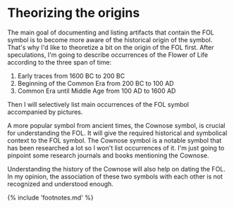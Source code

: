 # Theorizing the origins

The main goal of documenting and listing artifacts that contain the FOL symbol is to become more aware of the historical origin of the symbol. That's why I'd like to theoretize a bit on the origin of the FOL first. After speculations, I'm going to describe occurrences of the Flower of Life according to the three span of time:

1. Early traces from 1600 BC to 200 BC
2. Beginning of the Common Era from 200 BC to 100 AD
3. Common Era until Middle Age from 100 AD to 1600 AD 

Then I will selectively list main occurrences of the FOL symbol accompanied by pictures.

A more popular symbol from ancient times, the Cownose symbol, is crucial for understanding the FOL. It will give the required historical and symbolical context to the FOL symbol. The Cownose symbol is a notable symbol that has been researched a lot so I won't list occurrences of it. I'm just going to pinpoint some research journals and books mentioning the Cownose.

Understanding the history of the Cownose will also help on dating the FOL. In my opinion, the association of these two symbols with each other is not recognized and understood enough.

{% include 'footnotes.md' %}
